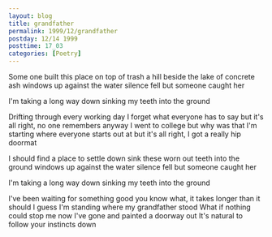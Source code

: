 ```yaml
---
layout: blog
title: grandfather
permalink: 1999/12/grandfather
postday: 12/14 1999
posttime: 17_03
categories: [Poetry]
---
```


Some one built this place on top of trash
a hill beside the lake of concrete ash
windows up against the water
silence fell but someone caught her

I'm taking a long way down
sinking my teeth into the ground

Drifting through every working day
I forget what everyone has to say
but it's all right, no one remembers anyway
I went to college but why was that
I'm starting where everyone starts out at
but it's all right, I got a really hip doormat

I should find a place to settle down
sink these worn out teeth into the ground
windows up against the water
silence fell but someone caught her 

I'm taking a long way down
sinking my teeth into the ground

I've been waiting for something good
you know what, it takes longer than it should
I guess I'm standing where my grandfather stood
What if nothing could stop me now
I've gone and painted a doorway out
It's natural to follow your instincts down
